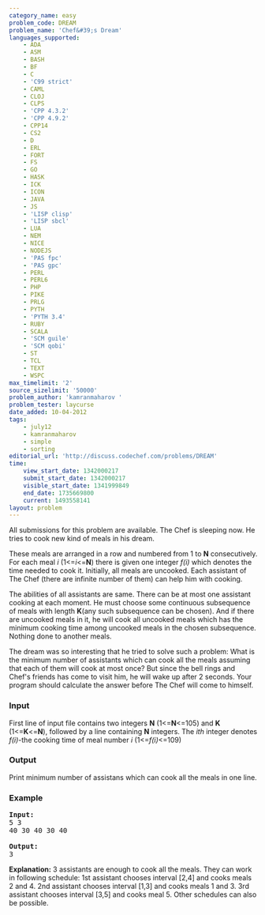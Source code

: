 ```yaml
---
category_name: easy
problem_code: DREAM
problem_name: 'Chef&#39;s Dream'
languages_supported:
    - ADA
    - ASM
    - BASH
    - BF
    - C
    - 'C99 strict'
    - CAML
    - CLOJ
    - CLPS
    - 'CPP 4.3.2'
    - 'CPP 4.9.2'
    - CPP14
    - CS2
    - D
    - ERL
    - FORT
    - FS
    - GO
    - HASK
    - ICK
    - ICON
    - JAVA
    - JS
    - 'LISP clisp'
    - 'LISP sbcl'
    - LUA
    - NEM
    - NICE
    - NODEJS
    - 'PAS fpc'
    - 'PAS gpc'
    - PERL
    - PERL6
    - PHP
    - PIKE
    - PRLG
    - PYTH
    - 'PYTH 3.4'
    - RUBY
    - SCALA
    - 'SCM guile'
    - 'SCM qobi'
    - ST
    - TCL
    - TEXT
    - WSPC
max_timelimit: '2'
source_sizelimit: '50000'
problem_author: 'kamranmaharov '
problem_tester: laycurse
date_added: 10-04-2012
tags:
    - july12
    - kamranmaharov
    - simple
    - sorting
editorial_url: 'http://discuss.codechef.com/problems/DREAM'
time:
    view_start_date: 1342000217
    submit_start_date: 1342000217
    visible_start_date: 1341999849
    end_date: 1735669800
    current: 1493558141
layout: problem
---
```

All submissions for this problem are available. The Chef is sleeping now. He tries to cook new kind of meals in his dream.
 
These meals are arranged in a row and numbered from 1 to **N** consecutively. For each meal _i_ (1<=_i_<=**N**) there is given one integer _f(i)_ which denotes the time needed to cook it. Initially, all meals are uncooked. Each assistant of The Chef (there are infinite number of them) can help him with cooking.
 
The abilities of all assistants are same. There can be at most one assistant cooking at each moment. He must choose some continuous subsequence of meals with length **K**(any such subsequence can be chosen). And if there are uncooked meals in it, he will cook all uncooked meals which has the minimum cooking time among uncooked meals in the chosen subsequence. Nothing done to another meals. 
 
 The dream was so interesting that he tried to solve such a problem: What is the minimum number of assistants which can cook all the meals assuming that each of them will cook at most once? But since the bell rings and Chef's friends has come to visit him, he will wake up after 2 seconds. Your program should calculate the answer before The Chef will come to himself.

### Input

First line of input file contains two integers **N** (1<=**N**<=105) and **K** (1<=**K**<=**N**), followed by a line containing **N** integers. The _ith_ integer denotes _f(i)_-the cooking time of meal number _i_ (1<=_f(i)_<=109)

### Output

Print minimum number of assistans which can cook all the meals in one line.

### Example

<pre>
<b>Input:</b>
5 3
40 30 40 30 40

<b>Output:</b>
3
</pre>
**Explanation:**
3 assistants are enough to cook all the meals. They can work in following schedule: 
1st assistant chooses interval \[2,4\] and cooks meals 2 and 4. 
2nd assistant chooses interval \[1,3\] and cooks meals 1 and 3. 
3rd assistant chooses interval \[3,5\] and cooks meal 5. 
Other schedules can also be possible.
